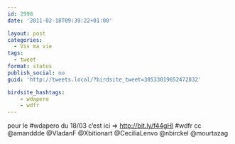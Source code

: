 ```yaml
---
id: 2998
date: '2011-02-18T09:39:22+01:00'

layout: post
categories:
  - Vis ma vie
tags:
  - tweet
format: status
publish_social: no
guid: 'http://tweets.local/?birdsite_tweet=38533019652472832'

birdsite_hashtags:
    - wdapero
    - wdfr
---
```


pour le #wdapero du 18/03 c’est ici =&gt; http://bit.ly/f44gHl #wdfr cc @amanddde @VladanF @Xbitionart @CeciliaLenvo @nbirckel @mourtazag